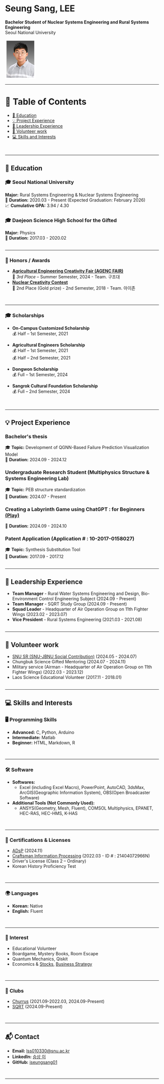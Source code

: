 # **Seung Sang, LEE**

**Bachelor Student of Nuclear Systems Engineering and Rural Systems Engineering**  
Seoul National University 
  
<img src="https://raw.githubusercontent.com/iseungsang01/github.io/main/%EC%9D%B4%EC%8A%B9%EC%83%81_%EC%A6%9D%EB%AA%85%EC%82%AC%EC%A7%84.jpg?raw=true" alt="이승상_증명사진" width="100">
<br>

---

# 📖 **Table of Contents**

- [📖 Education](#-education)
- [💡 Project Experience](#-project-experience)
- [🚩 Leadership Experience](#-leadership-experience)
- [🚩 Volunteer work](#-volunteer-work)
- [💻 Skills and Interests](#-skills-and-interests)
<br>

---

## 📖 **Education**

### 🎓 **Seoul National University**  
**Major:** Rural Systems Engineering & Nuclear Systems Engineering  
📅 **Duration:** 2020.03 - Present (Expected Graduation: February 2026)  
📈 **Cumulative GPA:** 3.94 / 4.30  

### 🎓 **Daejeon Science High School for the Gifted**  
**Major:** Physics  
📅 **Duration:** 2017.03 - 2020.02  
<br>

---

### 🏅 **Honors / Awards**  
- [**Agricultural Engineering Creativity Fair (AGENC FAIR)**](https://www.ksae.re.kr/notice/view.asp?key=232)  
  🥉 *3rd Place* – Summer Semester, 2024 - Team. 구조대
- [**Nuclear Creativity Contest**](https://www.kaeri.re.kr/artie/board/view?pageNum=3&rowCnt=10&menuId=MENU00332&schType=0&schYear=&schText=&categoryId=&continent=&country=&boardStyle=&linkId=3176)  
  🥈 2nd Place (Gold prize) - 2nd Semester, 2018 - Team. 아이존 
<br>

---

### 🎓 **Scholarships**  
- **On-Campus Customized Scholarship**  
  💰 Half – 1st Semester, 2021  

- **Agricultural Engineers Scholarship**  
  💰 Half – 1st Semester, 2021  
  💰 Half – 2nd Semester, 2021  

- **Dongwon Scholarship**  
  💰 Full – 1st Semester, 2024  

- **Sangrok Cultural Foundation Scholarship**  
  💰 Full – 2nd Semester, 2024  
<br>

---

## 💡 Project Experience
### **Bachelor's thesis**
🎓 **Topic:** Development of QGNN-Based Failure Prediction Visualization Model  
📅 **Duration:** 2024.09 - 2024.12

### **Undergraduate Research Student (Multiphysics Structure & Systems Engineering Lab)**  
🎓 **Topic:** PEB structure standardization  
📅 **Duration:** 2024.07 - Present

### **Creating a Labyrinth Game using ChatGPT : for Beginners** [(Play)](https://www.thelabyrinth.co.kr/labyrinth/laby/viewLabyrinth.do?labyrinthSeqn=6342)  
📅 **Duration:** 2024.09 - 2024.10

### **Patent Application (Application # : 10-2017-0158027)**
🎓 **Topic:** Synthesis Substitution Tool  
📅 **Duration:** 2017.09 - 2017.12
<br><br>

---

## 🚩 Leadership Experience
 - **Team Manager** - Rural Water Systems Engineering and Design, Bio-Environment Control Engineering Subject (2024.09 - Present)
 - **Team Manager** - SQRT Study Group (2024.09 - Present)  
 - **Squad Leader** - Headquarter of Air Operation Group on 11th Fighter Wings (2023.02 - 2023.07)  
 - **Vice President** - Rural Systems Engineering (2021.03 - 2021.08)
<br><br>

---

## 🚩 Volunteer work
 - [SNU SR (SNU-JBNU Social Contribution)](https://www.youtube.com/watch?v=sGzbGOkxx3Y) (2024.05 - 2024.07)  
 - Chungbuk Science Gifted Mentoring (2024.07 - 2024.11)  
 - Military service (Airman - Headquarter of Air Operation Group on 11th Fighter Wings) (2022.03 - 2023.12)  
 - Laos Science Educational Volunteer (2017.11 - 2018.01)
<br><br>

---

## 💻 **Skills and Interests** 

### 🖥️ **Programming Skills**
- **Advanced:** C, Python, Arduino  
- **Intermediate:** Matlab
- **Beginner:** HTML, Markdown, R
<br>

---

### 🛠️ **Software**
- **Softwares:**  
  - Excel (including Excel Macro), PowerPoint, AutoCAD, 3dsMax, ArcGIS(Geographic Information System), OBS(Open Broadcaster Software)
- **Additional Tools (Not Commonly Used):**  
  - ANSYS(Geometry, Mesh, Fluent), COMSOL Multiphysics, EPANET, HEC-RAS, HEC-HMS, K-HAS
<br>

---

### 🏅 **Certifications & Licenses**
- [ADsP](https://www.dataq.or.kr/www/sub/a_06.do#none) (2024.11)
- [Craftsman Information Processing](https://www.q-net.or.kr/crf005.do?id=crf00503&jmCd=6921#) (2022.03 - ID # : 21404072966N)
- Driver's License (Class 2 – Ordinary)
- Korean History Proficiency Test
<br>

---

### 🌍 **Languages**
- **Korean:** Native  
- **English:** Fluent
<br>

---

### 🎲 **Interest**
- Educational Volunteer
- Boardgame, Mystery Books, Room Escape
- Quantum Mechanics, Qiskit
- Economics & [Stocks](https://github.com/iseungsang01/github.io/blob/main/stocks.jpg), [Business Strategy](https://github.com/iseungsang01/github.io/blob/main/97%ED%9A%8C%20%EC%88%98%EB%A3%8C%EC%A6%9D(%EC%9D%B4%EC%8A%B9%EC%83%81_%EC%84%9C%EC%9A%B8%EB%8C%80%ED%95%99%EA%B5%90).pdf)
<br>

---

### 🎲 **Clubs**
- [Churrus](https://churrus.vercel.app/) (2021.09-2022.03, 2024.09-Present)
- [SQRT](https://sites.google.com/view/sqrt-quantum/home) (2024.09-Present)
<br>

---

## 📬 **Contact**
- **Email:** [lss010330@snu.ac.kr](mailto:lss010330@snu.ac.kr)  
- **LinkedIn:** [승상 이](https://www.linkedin.com/in/%EC%8A%B9%EC%83%81-%EC%9D%B4-55560a27a/)  
- **GitHub:** [iseungsang01](https://github.com/iseungsang01/github.io/) 
<br>

---

